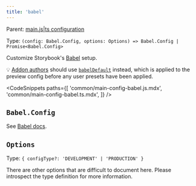 ```yaml
---
title: 'babel'
---
```


Parent: [main.js|ts configuration](./main-config.md)

Type: `(config: Babel.Config, options: Options) => Babel.Config | Promise<Babel.Config>`

Customize Storybook's [Babel](https://babeljs.io/) setup.

<div class="aside">

💡 [Addon authors](../addons/writing-presets.md#babel) should use [`babelDefault`](./main-config-babel-default.md) instead, which is applied to the preview config before any user presets have been applied.

</div>

<!-- prettier-ignore-start -->

<CodeSnippets
  paths={[
    'common/main-config-babel.js.mdx',
    'common/main-config-babel.ts.mdx',
  ]}
/>

<!-- prettier-ignore-end -->

## `Babel.Config`

See [Babel docs](https://babeljs.io/docs/options).

## `Options`

Type: `{ configType?: 'DEVELOPMENT' | 'PRODUCTION' }`

There are other options that are difficult to document here. Please introspect the type definition for more information.
